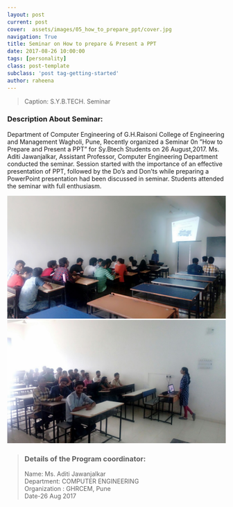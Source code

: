 ```yaml
---
layout: post
current: post
cover:  assets/images/05_how_to_prepare_ppt/cover.jpg
navigation: True
title: Seminar on How to prepare & Present a PPT
date: 2017-08-26 10:00:00
tags: [personality]
class: post-template
subclass: 'post tag-getting-started'
author: raheena
---
```


> Caption: S.Y.B.TECH. Seminar

### Description About Seminar:

Department of Computer Engineering of G.H.Raisoni College of Engineering and Management Wagholi, Pune, Recently organized a Seminar 0n ”How to Prepare and Present a PPT” for Sy.Btech Students on 26 August,2017. Ms. Aditi Jawanjalkar, Assistant Professor, Computer Engineering Department conducted the seminar. Session started with the importance of an effective presentation of PPT, followed by the Do’s and Don’ts while preparing a PowerPoint presentation had been discussed in seminar. Students attended the seminar with full enthusiasm.

![students attending seminar](assets/images/05_how_to_prepare_ppt/1.jpg  "how_to_prepare_ppt_1")
![students attending seminar](assets/images/05_how_to_prepare_ppt/2.jpg  "how_to_prepare_ppt_2")


> ### Details of the Program coordinator:  <br>
> Name: Ms. Aditi Jawanjalkar <br>
> Department: COMPUTER ENGINEERING <br>
> Organization : GHRCEM, Pune <br>
> Date-26 Aug 2017









